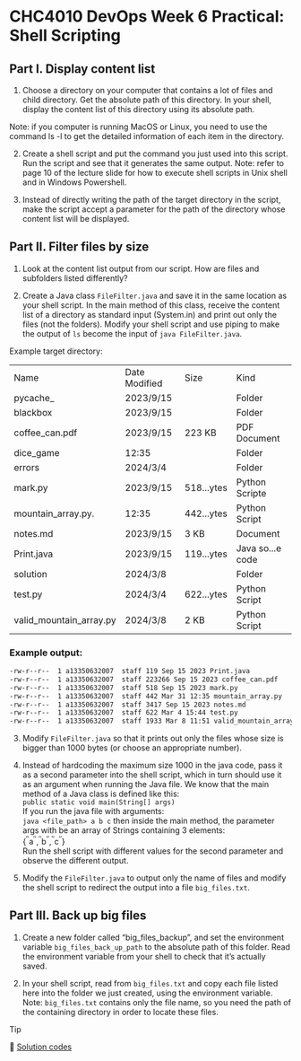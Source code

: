 # CHC4010 DevOps Week 6 Practical: Shell Scripting  

## Part I. Display content list  

1. Choose a directory on your computer that contains a lot of files and child directory. Get the absolute path of this directory. In your shell, display the content list of this directory using its absolute path.  

Note: if you computer is running MacOS or Linux, you need to use the command ls -l to get the detailed information of each item in the directory.  

2. Create a shell script and put the command you just used into this script. Run the script and see that it generates the same output. Note: refer to page 10 of the lecture slide for how to execute shell scripts in Unix shell and in Windows Powershell.  

3. Instead of directly writing the path of the target directory in the script, make the script accept a parameter for the path of the directory whose content list will be displayed.  

## Part II. Filter files by size  

1. Look at the content list output from our script. How are files and subfolders listed differently?  

2. Create a Java class `FileFilter.java` and save it in the same location as your shell script. In the main method of this class, receive the content list of a directory as standard input (System.in) and print out only the files (not the folders). Modify your shell script and use piping to make the output of `ls` become the input of `java FileFilter.java`.  

Example target directory:  

<html><body><table><tr><td>Name</td><td>Date Modified</td><td>Size</td><td>Kind</td></tr><tr><td>pycache_</td><td>2023/9/15</td><td></td><td>Folder</td></tr><tr><td>blackbox</td><td>2023/9/15</td><td></td><td>Folder</td></tr><tr><td>coffee_can.pdf</td><td>2023/9/15</td><td>223 KB</td><td>PDF Document</td></tr><tr><td>dice_game</td><td>12:35</td><td></td><td>Folder</td></tr><tr><td>errors</td><td>2024/3/4</td><td></td><td>Folder</td></tr><tr><td> mark.py</td><td>2023/9/15</td><td>518...ytes</td><td>Python Scripte</td></tr><tr><td> mountain_array.py.</td><td>12:35</td><td>442...ytes</td><td>Python Script</td></tr><tr><td>notes.md</td><td>2023/9/15</td><td>3 KB</td><td>Document</td></tr><tr><td>Print.java</td><td>2023/9/15</td><td>119...ytes</td><td>Java so...e code</td></tr><tr><td>solution</td><td>2024/3/8</td><td></td><td>Folder</td></tr><tr><td>test.py</td><td>2024/3/4</td><td>622...ytes</td><td>Python Script</td></tr><tr><td>valid_mountain_array.py</td><td>2024/3/8</td><td>2 KB</td><td>Python Script</td></tr></table></body></html>  

### Example output:  

```sh
-rw-r--r--  1 a13350632007  staff 119 Sep 15 2023 Print.java 
-rw-r--r--  1 a13350632007  staff 223266 Sep 15 2023 coffee_can.pdf 
-rw-r--r--  1 a13350632007  staff 518 Sep 15 2023 mark.py 
-rw-r--r--  1 a13350632007  staff 442 Mar 31 12:35 mountain_array.py 
-rw-r--r--  1 a13350632007  staff 3417 Sep 15 2023 notes.md 
-rw-r--r--  1 a13350632007  staff 622 Mar 4 15:44 test.py 
-rw-r--r--  1 a13350632007  staff 1933 Mar 8 11:51 valid_mountain_array.py
```

3. Modify `FileFilter.java` so that it prints out only the files whose size is bigger than 1000 bytes (or choose an appropriate number).  

4. Instead of hardcoding the maximum size 1000 in the java code, pass it as a second parameter into the shell script, which in turn should use it as an argument when running the Java file. We know that the main method of a Java class is defined like this: <br>`public static void main(String[] args)` <br>If you run the java file with arguments: <br>`java <file_path> a b c` then inside the main method, the parameter args with be an array of Strings containing 3 elements: <br>$\{ ^ { \prime \prime } \mathsf { a } ^ { \prime \prime } , ^ { \prime \prime } \mathsf { b } ^ { \prime \prime } , ^ { \prime \prime } \mathsf { c } ^ { \prime \prime } \}$ <br>Run the shell script with different values for the second parameter and observe the different output.  

5. Modify the `FileFilter.java` to output only the name of files and modify the shell script to redirect the output into a file `big_files.txt`.  

## Part III. Back up big files  

1. Create a new folder called “big_files_backup”, and set the environment variable `big_files_back_up_path` to the absolute path of this folder. Read the environment variable from your shell to check that it’s actually saved.  

2. In your shell script, read from `big_files.txt` and copy each file listed here into the folder we just created, using the environment variable. Note: `big_files.txt` contains only the file name, so you need the path of the containing directory in order to locate these files.  

> [!TIP]
> 🔗 [Solution codes](week-6-practices-solution)

